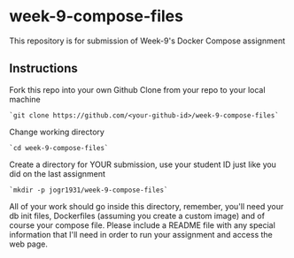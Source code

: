 # week-9-compose-files
This repository is for submission of Week-9's Docker Compose assignment

## Instructions
Fork this repo into your own Github 
Clone from your repo to your local machine

    `git clone https://github.com/<your-github-id>/week-9-compose-files`
    
Change working directory

    `cd week-9-compose-files`
    
Create a directory for YOUR submission, use your student ID just like you did on the last assignment

    `mkdir -p jogr1931/week-9-compose-files`
    
All of your work should go inside this directory, remember, you'll need your db init files, Dockerfiles (assuming you create a custom image) and of course your compose file.  Please include a README file with any special information that I'll need in order to run your assignment and access the web page.
